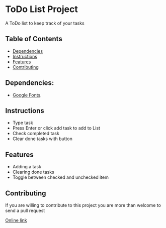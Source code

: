 # ToDo List Project

A ToDo list to keep track of your tasks

## Table of Contents

* [Dependencies](#dependencies)
* [Instructions](#instructions)
* [Features](#features)
* [Contributing](#contributing)

## Dependencies:
* [Google Fonts]().

## Instructions

- Type task
- Press Enter or click add task to add to List
- Check completed task
- Clear done tasks with button

## Features

* Adding a task
* Clearing done tasks
* Toggle between checked and unchecked item

## Contributing

If you are willing to contribute to this project
you are more than welcome to send a pull request

[Online link](http://htmlpreview.github.io/?https://github.com/Yehudit325/ToDoList/blob/master/ToDoList.html)
